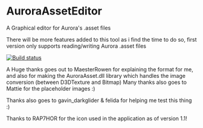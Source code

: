 # AuroraAssetEditor
A Graphical editor for Aurora's .asset files

There will be more features added to this tool as i find the time to do so, first version only supports reading/writing Aurora .asset files

[![Build status](https://ci.appveyor.com/api/projects/status/fgyi4apg6s5yp4nl?svg=true)](https://ci.appveyor.com/project/swizzy/auroraasseteditor)

A Huge thanks goes out to MaesterRowen for explaining the format for me, and also for making the AuroraAsset.dll library which handles the image conversion (between D3DTexture and Bitmap)
Many thanks also goes to Mattie for the placeholder images :)

Thanks also goes to gavin_darkglider & felida for helping me test this thing :)

Thanks to RAP7HOR for the icon used in the application as of version 1.1!
